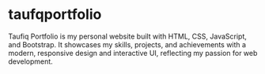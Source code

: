 # taufqportfolio
Taufiq Portfolio is my personal website built with HTML, CSS, JavaScript, and Bootstrap. It showcases my skills, projects, and achievements with a modern, responsive design and interactive UI, reflecting my passion for web development.
